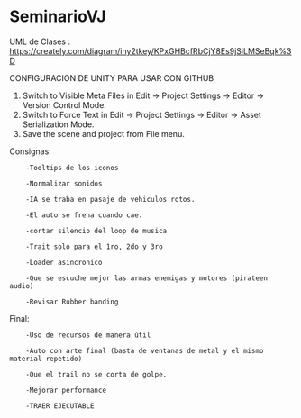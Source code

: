 # SeminarioVJ

UML de Clases : https://creately.com/diagram/iny2tkey/KPxGHBcfRbCjY8Es9jSiLMSeBqk%3D

CONFIGURACION DE UNITY PARA USAR CON GITHUB

1. Switch to Visible Meta Files in Edit → Project Settings → Editor → Version Control Mode.
2. Switch to Force Text in Edit → Project Settings → Editor → Asset Serialization Mode.
3. Save the scene and project from File menu.

Consignas:

		-Tooltips de los iconos
		
		-Normalizar sonidos
		
		-IA se traba en pasaje de vehiculos rotos.
		
		-El auto se frena cuando cae.
		
		-cortar silencio del loop de musica
		
		-Trait solo para el 1ro, 2do y 3ro
		
		-Loader asincronico
		
		-Que se escuche mejor las armas enemigas y motores (pirateen audio)
		
		-Revisar Rubber banding

Final:

		-Uso de recursos de manera útil
		
		-Auto con arte final (basta de ventanas de metal y el mismo material repetido)
		
		-Que el trail no se corta de golpe.
		
		-Mejorar performance 
		
		-TRAER EJECUTABLE
